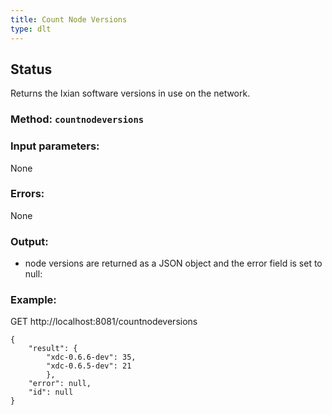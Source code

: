 ```yaml
---
title: Count Node Versions
type: dlt
---
```

## Status
Returns the Ixian software versions in use on the network.
### Method: `countnodeversions`
### Input parameters:
None

### Errors:
None

### Output:
- node versions are returned as a JSON object and the error field is set to null:

### Example:
GET http://localhost:8081/countnodeversions
```
{
    "result": {
        "xdc-0.6.6-dev": 35,
        "xdc-0.6.5-dev": 21
        },
    "error": null,
    "id": null
}
```
